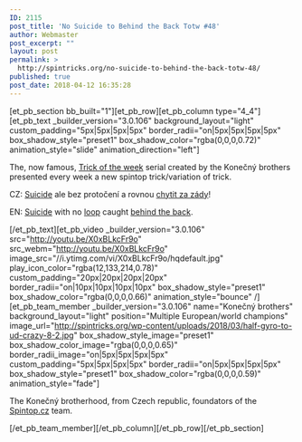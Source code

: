 ```yaml
---
ID: 2115
post_title: 'No Suicide to Behind the Back Totw #48'
author: Webmaster
post_excerpt: ""
layout: post
permalink: >
  http://spintricks.org/no-suicide-to-behind-the-back-totw-48/
published: true
post_date: 2018-04-12 16:35:28
---
```

[et_pb_section bb_built="1"][et_pb_row][et_pb_column type="4_4"][et_pb_text _builder_version="3.0.106" background_layout="light" custom_padding="5px|5px|5px|5px" border_radii="on|5px|5px|5px|5px" box_shadow_style="preset1" box_shadow_color="rgba(0,0,0,0.72)" animation_style="slide" animation_direction="left"]

The, now famous, <a href="/tag/totw">Trick of the week</a> serial created by the Konečný brothers presented every week a new spintop trick/variation of trick.

CZ: <a href="/tag/suicide">Suicide</a> ale bez protočení a rovnou <a href="/tag/back">chytit za zády</a>!

EN: <a href="/tag/suicide">Suicide</a> with no <a href="/tag/loop">loop</a> caught <a href="/tag/back">behind the back</a>.

[/et_pb_text][et_pb_video _builder_version="3.0.106" src="http://youtu.be/X0xBLkcFr9o" src_webm="http://youtu.be/X0xBLkcFr9o" image_src="//i.ytimg.com/vi/X0xBLkcFr9o/hqdefault.jpg" play_icon_color="rgba(12,133,214,0.78)" custom_padding="20px|20px|20px|20px" border_radii="on|10px|10px|10px|10px" box_shadow_style="preset1" box_shadow_color="rgba(0,0,0,0.66)" animation_style="bounce" /][et_pb_team_member _builder_version="3.0.106" name="Konečný brothers" background_layout="light" position="Multiple European/world champions" image_url="http://spintricks.org/wp-content/uploads/2018/03/half-gyro-to-ud-crazy-8-2.jpg" box_shadow_style_image="preset1" box_shadow_color_image="rgba(0,0,0,0.65)" border_radii_image="on|5px|5px|5px|5px" custom_padding="5px|5px|5px|5px" border_radii="on|5px|5px|5px|5px" box_shadow_style="preset1" box_shadow_color="rgba(0,0,0,0.59)" animation_style="fade"]

The Konečný brotherhood, from Czech republic, foundators of the <a href="http://spintop.cz">Spintop.cz</a> team.

[/et_pb_team_member][/et_pb_column][/et_pb_row][/et_pb_section]